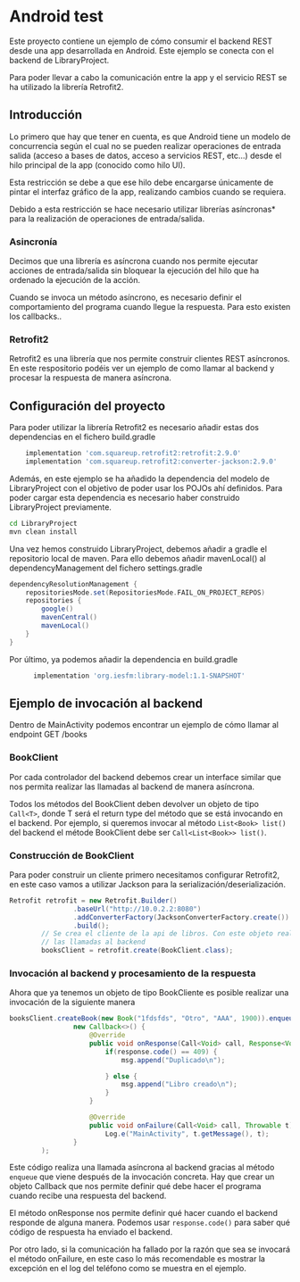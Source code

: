 # Android test

Este proyecto contiene un ejemplo de cómo consumir el backend REST desde una app desarrollada en Android. Este ejemplo se conecta con el backend de LibraryProject.

Para poder llevar a cabo la comunicación entre la app y el servicio REST se ha utilizado la librería Retrofit2.

## Introducción


Lo primero que hay que tener en cuenta, es que Android tiene un modelo de concurrencia según el cual no se pueden
realizar operaciones de entrada salida (acceso a bases de datos, acceso a servicios REST, etc...) desde el hilo
principal de la app (conocido como hilo UI).

Esta restricción se debe a que ese hilo debe encargarse únicamente de pintar el interfaz gráfico de la app, realizando
cambios cuando se requiera.

Debido a esta restricción se hace necesario utilizar librerías asíncronas* para la realización de operaciones de entrada/salida.

### Asincronía

Decimos que una librería es asíncrona cuando nos permite ejecutar acciones de entrada/salida sin bloquear la ejecución del hilo que ha ordenado la ejecución de la acción.

Cuando se invoca un método asíncrono, es necesario definir el comportamiento del programa cuando llegue la respuesta. Para esto existen los callbacks..

### Retrofit2

Retrofit2 es una librería que nos permite construir clientes REST asíncronos. En este respositorio podéis ver un ejemplo de como llamar al backend y procesar la respuesta de manera asíncrona.

## Configuración del proyecto

Para poder utilizar la librería Retrofit2 es necesario añadir estas dos dependencias en el fichero build.gradle

```gradle
    implementation 'com.squareup.retrofit2:retrofit:2.9.0'
    implementation 'com.squareup.retrofit2:converter-jackson:2.9.0'
```

Además, en este ejemplo  se ha añadido la dependencia del modelo de LibraryProject con el objetivo de poder usar los POJOs ahí definidos. Para poder cargar esta dependencia es necesario haber construido LibraryProject previamente.

```bash
cd LibraryProject
mvn clean install
```

Una vez hemos construido LibraryProject, debemos añadir a gradle el repositorio local de maven. Para ello debemos añadir mavenLocal() al dependencyManagement del fichero settings.gradle

```gradle
dependencyResolutionManagement {
    repositoriesMode.set(RepositoriesMode.FAIL_ON_PROJECT_REPOS)
    repositories {
        google()
        mavenCentral()
        mavenLocal()
    }
}
```

Por último, ya podemos añadir la dependencia en build.gradle

```gradle
      implementation 'org.iesfm:library-model:1.1-SNAPSHOT'
```

## Ejemplo de invocación al backend

Dentro de MainActivity podemos encontrar un ejemplo de cómo llamar al endpoint GET /books

### BookClient

Por cada controlador del backend debemos crear un interface similar que nos permita realizar las llamadas al backend de manera asíncrona.

Todos los métodos del BookClient deben devolver un objeto de tipo `Call<T>`, donde T será el return type del método que se está invocando en el backend. Por ejemplo, si queremos invocar al método `List<Book> list()` del backend el métode BookClient debe ser `Call<List<Book>> list()`.


### Construcción de BookClient

Para poder construir un cliente primero necesitamos configurar Retrofit2, en este caso vamos a utilizar Jackson para la serialización/deserialización.

```java
Retrofit retrofit = new Retrofit.Builder()
                .baseUrl("http://10.0.2.2:8080")
                .addConverterFactory(JacksonConverterFactory.create())
                .build();
        // Se crea el cliente de la api de libros. Con este objeto realizaremos
        // las llamadas al backend
        booksClient = retrofit.create(BookClient.class);
```

### Invocación al backend y procesamiento de la respuesta

Ahora que ya tenemos un objeto de tipo BookCliente es posible realizar una invocación de la siguiente manera


```java
booksClient.createBook(new Book("1fdsfds", "Otro", "AAA", 1900)).enqueue(
                new Callback<>() {
                    @Override
                    public void onResponse(Call<Void> call, Response<Void> response) {
                        if(response.code() == 409) {
                            msg.append("Duplicado\n");

                        } else {
                            msg.append("Libro creado\n");
                        }
                    }

                    @Override
                    public void onFailure(Call<Void> call, Throwable t) {
                        Log.e("MainActivity", t.getMessage(), t);                    }
                }
        );
```

Este código realiza una llamada asíncrona al backend gracias al método `enqueue` que viene después de la invocación concreta. Hay que crear un objeto Callback que nos permite definir qué debe hacer el programa cuando recibe una respuesta del backend.

El método onResponse nos permite definir qué hacer cuando el backend responde de alguna manera. Podemos usar `response.code()` para saber qué código de respuesta ha enviado el backend.


Por otro lado, si la comunicación ha fallado por la razón que sea se invocará el método onFailure, en este caso lo más recomendable es mostrar la excepción en el log del teléfono como se muestra en el ejemplo.